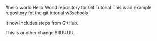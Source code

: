 #hello world
Hello World repository for Git Tutorial
This is an example repository fot the git tutorial w3schools

It now includes steps from GitHub.

This is another change SIIUUUU.
